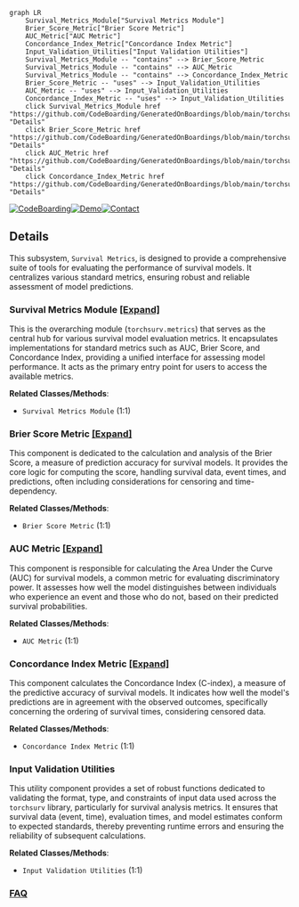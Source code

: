 ```mermaid
graph LR
    Survival_Metrics_Module["Survival Metrics Module"]
    Brier_Score_Metric["Brier Score Metric"]
    AUC_Metric["AUC Metric"]
    Concordance_Index_Metric["Concordance Index Metric"]
    Input_Validation_Utilities["Input Validation Utilities"]
    Survival_Metrics_Module -- "contains" --> Brier_Score_Metric
    Survival_Metrics_Module -- "contains" --> AUC_Metric
    Survival_Metrics_Module -- "contains" --> Concordance_Index_Metric
    Brier_Score_Metric -- "uses" --> Input_Validation_Utilities
    AUC_Metric -- "uses" --> Input_Validation_Utilities
    Concordance_Index_Metric -- "uses" --> Input_Validation_Utilities
    click Survival_Metrics_Module href "https://github.com/CodeBoarding/GeneratedOnBoardings/blob/main/torchsurv/Survival_Metrics_Module.md" "Details"
    click Brier_Score_Metric href "https://github.com/CodeBoarding/GeneratedOnBoardings/blob/main/torchsurv/Brier_Score_Metric.md" "Details"
    click AUC_Metric href "https://github.com/CodeBoarding/GeneratedOnBoardings/blob/main/torchsurv/AUC_Metric.md" "Details"
    click Concordance_Index_Metric href "https://github.com/CodeBoarding/GeneratedOnBoardings/blob/main/torchsurv/Concordance_Index_Metric.md" "Details"
```

[![CodeBoarding](https://img.shields.io/badge/Generated%20by-CodeBoarding-9cf?style=flat-square)](https://github.com/CodeBoarding/GeneratedOnBoardings)[![Demo](https://img.shields.io/badge/Try%20our-Demo-blue?style=flat-square)](https://www.codeboarding.org/demo)[![Contact](https://img.shields.io/badge/Contact%20us%20-%20contact@codeboarding.org-lightgrey?style=flat-square)](mailto:contact@codeboarding.org)

## Details

This subsystem, `Survival Metrics`, is designed to provide a comprehensive suite of tools for evaluating the performance of survival models. It centralizes various standard metrics, ensuring robust and reliable assessment of model predictions.

### Survival Metrics Module [[Expand]](./Survival_Metrics_Module.md)
This is the overarching module (`torchsurv.metrics`) that serves as the central hub for various survival model evaluation metrics. It encapsulates implementations for standard metrics such as AUC, Brier Score, and Concordance Index, providing a unified interface for assessing model performance. It acts as the primary entry point for users to access the available metrics.


**Related Classes/Methods**:

- `Survival Metrics Module` (1:1)


### Brier Score Metric [[Expand]](./Brier_Score_Metric.md)
This component is dedicated to the calculation and analysis of the Brier Score, a measure of prediction accuracy for survival models. It provides the core logic for computing the score, handling survival data, event times, and predictions, often including considerations for censoring and time-dependency.


**Related Classes/Methods**:

- `Brier Score Metric` (1:1)


### AUC Metric [[Expand]](./AUC_Metric.md)
This component is responsible for calculating the Area Under the Curve (AUC) for survival models, a common metric for evaluating discriminatory power. It assesses how well the model distinguishes between individuals who experience an event and those who do not, based on their predicted survival probabilities.


**Related Classes/Methods**:

- `AUC Metric` (1:1)


### Concordance Index Metric [[Expand]](./Concordance_Index_Metric.md)
This component calculates the Concordance Index (C-index), a measure of the predictive accuracy of survival models. It indicates how well the model's predictions are in agreement with the observed outcomes, specifically concerning the ordering of survival times, considering censored data.


**Related Classes/Methods**:

- `Concordance Index Metric` (1:1)


### Input Validation Utilities
This utility component provides a set of robust functions dedicated to validating the format, type, and constraints of input data used across the `torchsurv` library, particularly for survival analysis metrics. It ensures that survival data (event, time), evaluation times, and model estimates conform to expected standards, thereby preventing runtime errors and ensuring the reliability of subsequent calculations.


**Related Classes/Methods**:

- `Input Validation Utilities` (1:1)




### [FAQ](https://github.com/CodeBoarding/GeneratedOnBoardings/tree/main?tab=readme-ov-file#faq)